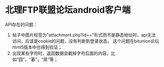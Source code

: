 北理FTP联盟论坛android客户端
====================================
API存在的问题：
1. 帖子中图片标签为"attachment.php?id=="形式而不是静态地址时，api无法访问，应该是cookie的问题，没有判断到登录状态。
这个问题在bitunion论坛html5版本中也得到验证；
2. 出现某些字符时，返回数据会截掉字符后面的内容，比如“囧”，“碁”，“屌”等；
